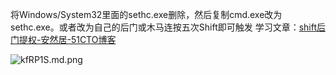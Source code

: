 将Windows/System32里面的sethc.exe删除，然后复制cmd.exe改为sethc.exe。或者改为自己的后门或木马连按五次Shift即可触发
学习文章：[shift后门提权-安然居-51CTO博客](https://blog.51cto.com/linmusen/334416)

![kfRP1S.md.png](https://s2.ax1x.com/2019/02/22/kfRP1S.md.png)